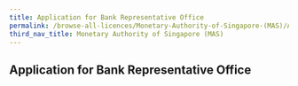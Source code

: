 ```yaml
---
title: Application for Bank Representative Office
permalink: /browse-all-licences/Monetary-Authority-of-Singapore-(MAS)/Application-for-Bank-Representative-Office
third_nav_title: Monetary Authority of Singapore (MAS)
---
```

## Application for Bank Representative Office
